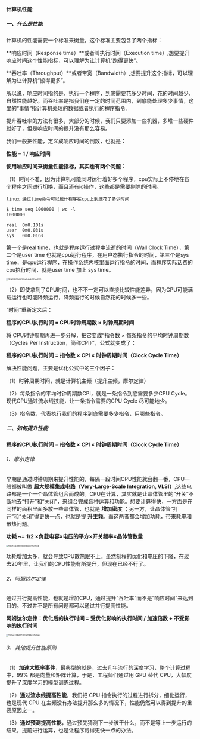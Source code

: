 #### 计算机性能

##### 一、什么是性能

计算机的性能需要一个标准来衡量，这个标准主要包含了两个指标：

**响应时间（Response time）**或者叫执行时间（Execution time）,想要提升响应时间这个性能指标，可以理解为让计算机“跑得更快”。

**吞吐率（Throughput）**或者带宽（Bandwidth）,想要提升这个指标，可以理解为让计算机“搬得更多”。

所以说，响应时间指的是，执行一个程序，到底需要花多少时间，花的时间越少，自然性能越好。而吞吐率是指我们在一定的时间范围内，到底能处理多少事情，这里的“事情”指计算机处理的数据或者执行的程序指令。

提升吞吐率的方法有很多，大部分的时候，我们只要添加一些机器，多堆一些硬件就好了，但是响应时间的提升没有那么容易。

我们一般把性能，定义成响应时间的倒数，也就是：

**性能 = 1 / 响应时间**

**使用响应时间来衡量性能指标，其实也有两个问题：**

（1）时间不准，因为计算机可能同时运行着好多个程序，cpu实际上不停地在各个程序之间进行切换，而且还有io操作，这些都是需要剔除的时间。

```
linux 通过time命令可以统计程序在cpu上到底花了多少时间

$ time seq 1000000 | wc -l
1000000

real  0m0.101s
user  0m0.031s
sys   0m0.016s

```

第一个是real time，也就是程序运行过程中流逝的时间（Wall Clock Time），第二个是user time 也就是cpu运行程序，在用户态执行指令的时间，第三个是sys time，是cpu运行程序，在操作系统内核里面运行指令的时间，而程序实际话费的cpu执行时间，就是user time 加上 sys time。

<img src="https://liuyang-picbed.oss-cn-shanghai.aliyuncs.com/img/0b340db019d7e389a2bde4c237ee4700.jpg" alt="0b340db019d7e389a2bde4c237ee4700" style="zoom:33%;" />

（2）即使拿到了CPU时间，也不不一定可以直接比较性能差异，因为CPU可能满载运行也可能降频运行，降频运行的时候自然花的时候多一些。

“时间”重新定义后：

**程序的CPU执行时间 =  CPU时钟周期数 × 时钟周期时间**  

将 CPU时钟周期再进一步分解，把它变成“指令数 × 每条指令的平均时钟周期数（Cycles Per Instruction，简称CPI）”，公式就变成了：

**程序的CPU执行时间 = 指令数 × CPI × 时钟周期时间（Clock Cycle Time）**

解决性能问题，主要是优化公式中的三个因子：

（1）时钟周期时间，就是计算机主频（提升主频，摩尔定律）

（2）每条指令的平均时钟周期数CPI，就是一条指令到底需要多少CPU Cycle。现代CPU通过流水线技能，让一条指令需要的CPU Cycle 尽可能地少。

（3）指令数，代表执行我们的程序到底需要多少指令，用哪些指令。

##### 二、如何提升性能

**程序的CPU执行时间 = 指令数 × CPI × 时钟周期时间（Clock Cycle Time）**

###### 1、摩尔定律

早期是通过时钟周期来提升性能的，每隔一段时间CPU性能就会翻一番，CPU一般都被叫做 **超大规模集成电路（Very-Large-Scale Integration, VLSI）**,这些电路都是一个一个晶体管组合而成的。CPU在计算，其实就是让晶体管里的“开关”不断地去“打开”和“关闭”，来组合完成各种运算和功能。想要计算得快，一方面是在同样的面积里面多放一些晶体管，也就是 **增加密度** ；另一方，让晶体管“打开”和“关闭”得更快一点，也就是提 **升主频**。而这两者都会增加功耗，带来耗电和散热问题。

**功耗 ~= 1/2 ×负载电容×电压的平方×开关频率×晶体管数量**

<img src="https://liuyang-picbed.oss-cn-shanghai.aliyuncs.com/img/f59f2f33e308000cb5d2ad017f2ff8ed.jpeg" alt="f59f2f33e308000cb5d2ad017f2ff8ed" style="zoom: 33%;" />

功耗增加太多，就会导致CPU散热跟不上。虽然制程的优化和电压的下降，在过去20年里，让我们的CPU性能有所提升，但现在已经不行了。

###### 2、阿姆达尔定律

通过并行提高性能，也就是增加CPU，通过提升“吞吐率”而不是“响应时间”来达到目的。不过并不是所有问题都可以通过并行提高性能。

**阿姆达尔定律：优化后的执行时间 = 受优化影响的执行时间 / 加速倍数 + 不受影响的执行时间**

<img src="https://liuyang-picbed.oss-cn-shanghai.aliyuncs.com/img/f1d05ec439e6377803df741bc07b09e5.jpeg" alt="f1d05ec439e6377803df741bc07b09e5" style="zoom:33%;" />

###### 3、其他提升性能原则

（1）**加速大概率事件**，最典型的就是，过去几年流行的深度学习，整个计算过程中，99% 都是向量和矩阵计算，于是，工程师们通过用 GPU 替代 CPU，大幅度提升了深度学习的模型训练过程。

（2）**通过流水线提高性能**，我们把 CPU 指令执行的过程进行拆分，细化运行，也是现代 CPU 在主频没有办法提升那么多的情况下，性能仍然可以得到提升的重要原因之一。

（3）**通过预测提高性能**，通过预先猜测下一步该干什么，而不是等上一步运行的结果，提前进行运算，也是让程序跑得更快一点的办法。

